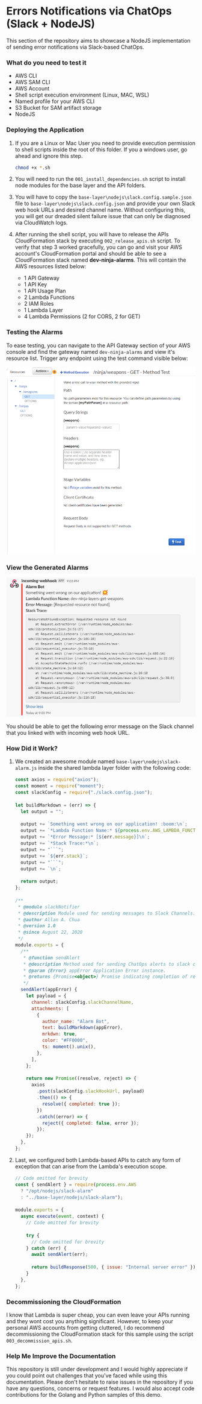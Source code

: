 # Errors Notifications via ChatOps (Slack + NodeJS)

This section of the repository aims to showcase a NodeJS implementation of sending error notifications via Slack-based ChatOps.

### What do you need to test it

- AWS CLI
- AWS SAM CLI
- AWS Account
- Shell script execution environment (Linux, MAC, WSL)
- Named profile for your AWS CLI
- S3 Bucket for SAM artifact storage
- NodeJS

### Deploying the Application

1. If you are a Linux or Mac User you need to provide execution permission to shell scripts inside the root of this folder. If you a windows user, go ahead and ignore this step.

   ```sh
   chmod +x *.sh
   ```

2. You will need to run the `001_install_dependencies.sh` script to install node modules for the base layer and the API folders.
3. You will have to copy the `base-layer\nodejs\slack.config.sample.json` file to `base-layer\nodejs\slack.config.json` and provide your own Slack web hook URLs and desired channel name. Without configuring this, you will get our dreaded silent failure issue that can only be diagnosed via CloudWatch logs.
4. After running the shell script, you will have to release the APIs CloudFormation stack by executing `002_release_apis.sh` script. To verify that step 3 worked gracefully, you can go and visit your AWS account's CloudFormation portal and should be able to see a CloudFormation stack named **dev-ninja-alarms**. This will contain the AWS resources listed below:

   - 1 API Gateway
   - 1 API Key
   - 1 API Usage Plan
   - 2 Lambda Functions
   - 2 IAM Roles
   - 1 Lambda Layer
   - 4 Lambda Permissions (2 for CORS, 2 for GET)

### Testing the Alarms

To ease testing, you can navigate to the API Gateway section of your AWS console and find the gateway named `dev-ninja-alarms` and view it's resource list. Trigger any endpoint using the test command visible below:

![Endpoint Test Button](https://github.com/allanchua101/serverless-ninja/blob/master/docs/012-reporting-errors-via-chatops/testing-endpoints.png)

### View the Generated Alarms

![Endpoint Test Button](https://github.com/allanchua101/serverless-ninja/blob/master/docs/012-reporting-errors-via-chatops/slack-alarms-result.png)

You should be able to get the following error message on the Slack channel that you linked with with incoming web hook URL.

### How Did it Work?

1. We created an awesome module named `base-layer\nodejs\slack-alarm.js` inside the shared lambda layer folder with the following code:

   ````js
   const axios = require("axios");
   const moment = require("moment");
   const slackConfig = require("./slack.config.json");

   let buildMarkdown = (err) => {
     let output = "";

     output += `Something went wrong on our application! :boom:\n`;
     output += `*Lambda Function Name:* ${process.env.AWS_LAMBDA_FUNCTION_NAME}\n`;
     output += `*Error Message:* [${err.message}]\n`;
     output += `*Stack Trace:*\n`;
     output += "```";
     output += `${err.stack}`;
     output += "```";
     output += `\n`;

     return output;
   };

   /**
    * @module slackNotifier
    * @description Module used for sending messages to Slack Channels.
    * @author Allan A. Chua
    * @version 1.0
    * @since August 22, 2020
    */
   module.exports = {
     /**
      * @function sendAlert
      * @description Method used for sending ChatOps alerts to slack channel.
      * @param {Error} appError Application Error instance.
      * @returns {Promise<object>} Promise indicating completion of request.
      */
     sendAlert(appError) {
       let payload = {
         channel: slackConfig.slackChannelName,
         attachments: [
           {
             author_name: "Alarm Bot",
             text: buildMarkdown(appError),
             mrkdwn: true,
             color: "#FF0000",
             ts: moment().unix(),
           },
         ],
       };

       return new Promise((resolve, reject) => {
         axios
           .post(slackConfig.slackHookUrl, payload)
           .then(() => {
             resolve({ completed: true });
           })
           .catch((error) => {
             reject({ completed: false, error });
           });
       });
     },
   };
   ````

2. Last, we configured both Lambda-based APIs to catch any form of exception that can arise from the Lambda's execution scope.

   ```js
   // Code omitted for brevity
   const { sendAlert } = require(process.env.AWS
     ? "/opt/nodejs/slack-alarm"
     : "../base-layer/nodejs/slack-alarm");

   module.exports = {
     async execute(event, context) {
       // Code omitted for brevity

       try {
         // Code omitted for brevity
       } catch (err) {
         await sendAlert(err);

         return buildResponse(500, { issue: "Internal server error" });
       }
     },
   };
   ```

### Decommissioning the CloudFormation

I know that Lambda is super cheap, you can even leave your APIs running and they wont cost you anything significant. However, to keep your personal AWS accounts from getting cluttered, I do recommend decommissioning the CloudFormation stack for this sample using the script `003_decommission_apis.sh`.

### Help Me Improve the Documentation

This repository is still under development and I would highly appreciate if you could point out challenges that you've faced while using this documentation. Please don't hesitate to raise issues in the repository if you have any questions, concerns or request features. I would also accept code contributions for the Golang and Python samples of this demo.
